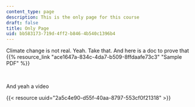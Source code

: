 ```yaml
---
content_type: page
description: This is the only page for this course
draft: false
title: Only Page
uid: bb583173-719d-4ff2-b846-4b540c1396b4
---
```

Climate change is not real. Yeah. Take that. And here is a doc to prove that {{% resource_link "ace1647a-834c-4da7-b509-8ffdaafe73c3" "Sample PDF" %}}

 

And yeah a video

{{< resource uuid="2a5c4e90-d55f-40aa-8797-553cf0f21318" >}}